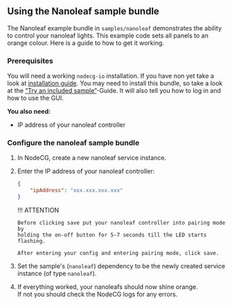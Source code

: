 ## Using the Nanoleaf sample bundle

The Nanoleaf example bundle in `samples/nanoleaf` demonstrates the ability to
control your nanoleaf lights. This example code sets all panels to an orange
colour. Here is a guide to how to get it working.

### Prerequisites

You will need a working `nodecg-io` installation. If you have non yet take a
look at [installation guide](../getting_started/install.md). You may need to
install this bundle, so take a look at the
[“Try an included sample”](../getting_started/try_example_bundle.md)-Guide. It
will also tell you how to log in and how to use the GUI.

**You also need:**

-   IP address of your nanoleaf controller

### Configure the nanoleaf sample bundle

1.  In NodeCG, create a new nanoleaf service instance.

2.  Enter the IP address of your nanoleaf controller:

    ```json
    {
        "ipAddress": "xxx.xxx.xxx.xxx"
    }
    ```

    !!! ATTENTION

        Before clicking save put your nanoleaf controller into pairing mode by
        holding the on-off button for 5-7 seconds till the LED starts flashing.

        After entering your config and entering pairing mode, click save.

3.  Set the sample's (`nanoleaf`) dependency to be the newly created service
    instance (of type `nanoleaf`).

4.  If everything worked, your nanoleafs should now shine orange.  
    If not you should check the NodeCG logs for any errors.
